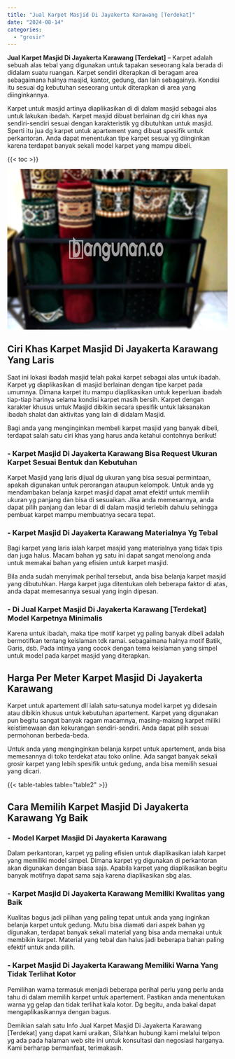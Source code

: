 ```yaml
---
title: "Jual Karpet Masjid Di Jayakerta Karawang [Terdekat]"
date: "2024-08-14"
categories: 
  - "grosir"
---
```


**Jual Karpet Masjid Di Jayakerta Karawang \[Terdekat\]** – Karpet adalah sebuah alas tebal yang digunakan untuk tapakan seseorang kala berada di didalam suatu ruangan. Karpet sendiri diterapkan di beragam area sebagaimana halnya masjid, kantor, gedung, dan lain sebagainya. Kondisi itu sesuai dg kebutuhan seseorang untuk diterapkan di area yang diinginkannya.

Karpet untuk masjid artinya diaplikasikan di di dalam masjid sebagai alas untuk lakukan ibadah. Karpet masjid dibuat berlainan dg ciri khas nya sendiri-sendiri sesuai dengan karakteristik yg dibutuhkan untuk masjid. Sperti itu jua dg karpet untuk apartement yang dibuat spesifik untuk perkantoran. Anda dapat menentukan tipe karpet sesuai yg diinginkan karena terdapat banyak sekali model karpet yang mampu dibeli.

{{< toc >}}

![Jual Karpet Masjid Di Jayakerta Karawang [Terdekat]](/images/grosir-karpet-murah-38.png)

## Ciri Khas Karpet Masjid Di Jayakerta Karawang Yang Laris

Saat ini lokasi ibadah masjid telah pakai karpet sebagai alas untuk ibadah. Karpet yg diaplikasikan di masjid berlainan dengan tipe karpet pada umumnya. Dimana karpet itu mampu diaplikasikan untuk keperluan ibadah tiap-tiap harinya selama kondisi karpet masih bersih. Karpet dengan karakter khusus untuk Masjid dibikin secara spesifik untuk laksanakan ibadah shalat dan aktivitas yang lain di didalam Masjid.

Bagi anda yang menginginkan membeli karpet masjid yang banyak dibeli, terdapat salah satu ciri khas yang harus anda ketahui contohnya berikut!

### \- Karpet Masjid Di Jayakerta Karawang Bisa Request Ukuran Karpet Sesuai Bentuk dan Kebutuhan

Karpet Masjid yang laris dijual dg ukuran yang bisa sesuai permintaan, apakah digunakan untuk perorangan ataupun kelompok. Untuk anda yg mendambakan belanja karpet masjid dapat amat efektif untuk memliih ukuran yg panjang dan bisa di sesuaikan. Jika anda memesannya, anda dapat pilih panjang dan lebar di di dalam masjid terlebih dahulu sehingga pembuat karpet mampu membuatnya secara tepat.

### \- Karpet Masjid Di Jayakerta Karawang Materialnya Yg Tebal

Bagi karpet yang laris ialah karpet masjid yang materialnya yang tidak tipis dan juga halus. Macam bahan yg satu ini dapat sangat menolong anda untuk memakai bahan yang efisien untuk karpet masjid.

Bila anda sudah menyimak perihal tersebut, anda bisa belanja karpet masjid yang dibutuhkan. Harga karpet juga ditentukan oleh beberapa faktor di atas, anda dapat memesannya sesuai yang ingin dipesan.

### \- Di Jual Karpet Masjid Di Jayakerta Karawang \[Terdekat\] Model Karpetnya Minimalis

Karena untuk ibadah, maka tipe motif karpet yg paling banyak dibeli adalah bermotifkan tentang keislaman tdk ramai. sebagaimana halnya motif Batik, Garis, dsb. Pada intinya yang cocok dengan tema keislaman yang simpel untuk model pada karpet masjid yang diterapkan.

## Harga Per Meter Karpet Masjid Di Jayakerta Karawang

Karpet untuk apartement dll ialah satu-satunya model karpet yg didesain atau dibikin khusus untuk kebutuhan apartement. Karpet yang digunakan pun begitu sangat banyak ragam macamnya, masing-maisng karpet miliki keistimewaan dan kekurangan sendiri-sendiri. Anda dapat pilih sesuai permohonan berbeda-beda.

Untuk anda yang menginginkan belanja karpet untuk apartement, anda bisa memesannya di toko terdekat atau toko online. Ada sangat banyak sekali grosir karpet yang lebih spesifik untuk gedung, anda bisa memilih sesuai yang dicari.

{{< table-tables table="table2" >}}

## Cara Memilih Karpet Masjid Di Jayakerta Karawang Yg Baik

### \- Model Karpet Masjid Di Jayakerta Karawang

Dalam perkantoran, karpet yg paling efisien untuk diaplikasikan ialah karpet yang memiliki model simpel. Dimana karpet yg digunakan di perkantoran akan digunakan dengan biasa saja. Apabila karpet yang diaplikasikan begitu banyak motifnya dapat sama saja karena diaplikasikan sbg alas.

### \- Karpet Masjid Di Jayakerta Karawang Memiliki Kwalitas yang Baik

Kualitas bagus jadi pilihan yang paling tepat untuk anda yang inginkan belanja karpet untuk gedung. Mutu bisa diamati dari aspek bahan yg digunakan, terdapat banyak sekali material yang bisa anda memakai untuk membikin karpet. Material yang tebal dan halus jadi beberapa bahan paling efektif untuk anda pilih.

### \- Karpet Masjid Di Jayakerta Karawang Memiliki Warna Yang Tidak Terlihat Kotor

Pemilihan warna termasuk menjadi beberapa perihal perlu yang perlu anda tahu di dalam memilih karpet untuk apartement. Pastikan anda menentukan warna yg gelap dan tidak terlihat kala kotor. Dg begitu, anda bakal dapat mengaplikasikannya dengan bagus.

Demikian salah satu Info Jual Karpet Masjid Di Jayakerta Karawang \[Terdekat\] yang dapat kami uraikan, Silahkan hubungi kami melalui telpon yg ada pada halaman web site ini untuk konsultasi dan negosiasi harganya. Kami berharap bermanfaat, terimakasih.
